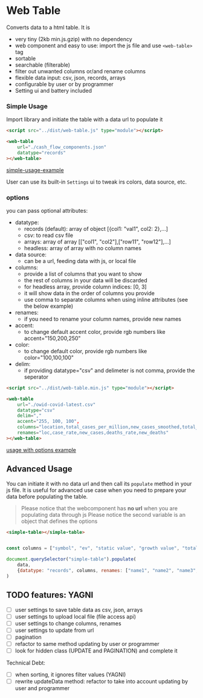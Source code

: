 
# Web Table
Converts data to a html table. It is
- very tiny (2kb min.js.gzip) with no dependency
- web component and easy to use: import the js file and use `<web-table>` tag 
- sortable
- searchable (filterable)
- filter out unwanted columns or/and rename columns
- flexible data input: csv, json, records, arrays
- configurable by user or by programmer
- Setting ui and battery included


### Simple Usage
Import library and initiate the table with a data url to populate it
```html
<script src="../dist/web-table.js" type="module"></script>

<web-table 
	url="./cash_flow_components.json" 
	datatype="records"
></web-table>
```

[simple-usage-example](./examples/simple-usage.html)

User can use its built-in `Settings` ui to tweak irs colors, data source, etc.

### options
you can pass optional attributes:
- datatype:
	- records (default): array of object [{col1: "val1", col2: 2},...]
	- csv: to read csv file
	- arrays: array of array [["col1", "col2"],["row11", "row12"],...]
	- headless: array of array with no column names
- data source:
	- can be a url, feeding data with js, or local file
- columns: 
	- provide a list of columns that you want to show
	- the rest of columns in your data will be discarded
	- for headless array, provide column indices: [0, 3]
	- it will show data in the order of columns you provide
	- use comma to separate columns when using inline attributes (see the below example)
- renames:
	- if you need to rename your column names, provide new names
- accent:
	- to change default accent color, provide rgb numbers like accent="150,200,250"
- color:
	- to change default color, provide rgb numbers like color="100,100,100"
- delim:
	- if providing datatype="csv" and delimeter is not comma, provide the seperator

```html
<script src="../dist/web-table.min.js" type="module"></script>

<web-table 
	url="./owid-covid-latest.csv" 
	datatype="csv"
	delim=","
	accent="255, 100, 100",
	columns="location,total_cases_per_million,new_cases_smoothed,total_deaths_per_million,new_deaths_smoothed"
	renames="loc,case_rate,new_cases,deaths_rate,new_deaths"
></web-table>
```
[usage with options example](./examples/options-usage-example.html)


## Advanced Usage
You can initiate it with no data url and then call its `populate` method in your js file.
It is useful for advanced use case when you need to prepare your data before populating the table.
> Please notice that the webcomponent has **no url** when you are populating data through js
> Please notice the second variable is an object that defines the options

```html
<simple-table></simple-table>
```

```js

const columns = ["symbol", "ev", "static value", "growth value", "total value"]

document.querySelector("simple-table").populate(
	data, 
	{datatype: "records", columns, renames: ["name1", "name2", "name3", "name4"]
)
```


## TODO features: YAGNI
- [ ] user settings to save table data as csv, json, arrays
- [ ] user settings to upload local file (file access api)
- [ ] user settings to change columns, renames
- [ ] user settings to update from url
- [ ] pagination
- [ ] refactor to same method updating by user or programmer
- [ ] look for hidden class (UPDATE and PAGINATION) and complete it

Technical Debt:
- [ ] when sorting, it ignores filter values (YAGNI)
- [ ] rewrite updateData method: refactor to take into account updating by user and programmer
